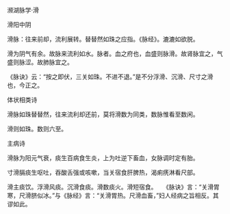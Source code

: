 濒湖脉学·滑

滑阳中阴

滑脉：往来前却，流利展转。替替然如珠之应指。《脉经》。漉漉如欲脱。

滑为阴气有余。故脉来流利如水。脉者。血之府也，血盛则脉滑。故肾脉宜之，气盛则脉涩。故肺脉宜之。

《脉诀》云：“按之即伏，三关如珠。不进不退。”是不分浮滑、沉滑、尺寸之滑也，今正之。

体状相类诗

滑脉如珠替替然，往来流利却还前，莫将滑数为同类，数脉惟看至数闲。

滑则如珠。数则六至。

主病诗

滑脉为阳元气衰，痰生百病食生炎，上为吐逆下畜血，女脉调时定有胎。

寸滑膈痰生呕吐，吞酸舌强或咳嗽，当关宿食肝脾热，渴痢痜淋看尺部。

滑主痰饮。浮滑风痰。沉滑食痰。滑数痰火。滑短宿食。　　《脉诀》言：“关滑胃寒，尺滑脐似冰。”与《脉经》言：“关滑胃热。尺滑血畜，”妇人经病之旨相反。其谬如此。

